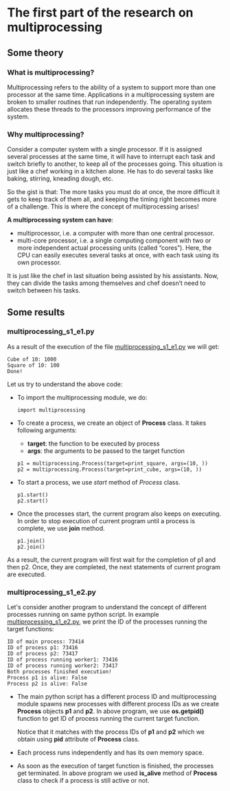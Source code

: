 # The first part of the research on multiprocessing

## Some theory

### What is multiprocessing?

Multiprocessing refers to the ability of a system to support more than one processor at the same time. Applications in a multiprocessing system are broken to smaller routines that run independently. The operating system allocates these threads to the processors improving performance of the system.

### Why multiprocessing?

Consider a computer system with a single processor. If it is assigned several processes at the same time, it will have to interrupt each task and switch briefly to another, to keep all of the processes going.
This situation is just like a chef working in a kitchen alone. He has to do several tasks like baking, stirring, kneading dough, etc.

So the gist is that: The more tasks you must do at once, the more difficult it gets to keep track of them all, and keeping the timing right becomes more of a challenge.
This is where the concept of multiprocessing arises!

**A multiprocessing system can have**:

- multiprocessor, i.e. a computer with more than one central processor.
- multi-core processor, i.e. a single computing component with two or more independent actual processing units (called “cores”).
  Here, the CPU can easily executes several tasks at once, with each task using its own processor.

It is just like the chef in last situation being assisted by his assistants. Now, they can divide the tasks among themselves and chef doesn’t need to switch between his tasks.

## Some results

### multiprocessing_s1_e1.py

As a result of the execution of the file [multiprocessing_s1_e1.py](multiprocessing_s1_e1.py) we will get:

```
Cube of 10: 1000
Square of 10: 100
Done!
```

Let us try to understand the above code:

- To import the multiprocessing module, we do:

  ```
  import multiprocessing
  ```

- To create a process, we create an object of **Process** class. It takes following arguments:

  - **target**: the function to be executed by process
  - **args**: the arguments to be passed to the target function

  ```
  p1 = multiprocessing.Process(target=print_square, args=(10, ))
  p2 = multiprocessing.Process(target=print_cube, args=(10, ))
  ```

- To start a process, we use _start_ method of _Process_ class.

  ```
  p1.start()
  p2.start()
  ```

- Once the processes start, the current program also keeps on executing. In order to stop execution of current program until a process is complete, we use **join** method.

  ```
  p1.join()
  p2.join()
  ```

As a result, the current program will first wait for the completion of p1 and then p2. Once, they are completed, the next statements of current program are executed.

### multiprocessing_s1_e2.py

Let's consider another program to understand the concept of different processes running on same python script. In example [multiprocessing_s1_e2.py](multiprocessing_s1_e2.py), we print the ID of the processes running the target functions:

```
ID of main process: 73414
ID of process p1: 73416
ID of process p2: 73417
ID of process running worker1: 73416
ID of process running worker2: 73417
Both processes finished execution!
Process p1 is alive: False
Process p2 is alive: False
```

- The main python script has a different process ID and multiprocessing module spawns new processes with different process IDs as we create **Process** objects **p1** and **p2**. In above program, we use **os.getpid()** function to get ID of process running the current target function.

  Notice that it matches with the process IDs of **p1** and **p2** which we obtain using **pid** attribute of **Process** class.

- Each process runs independently and has its own memory space.
- As soon as the execution of target function is finished, the processes get terminated. In above program we used **is_alive** method of **Process** class to check if a process is still active or not.
